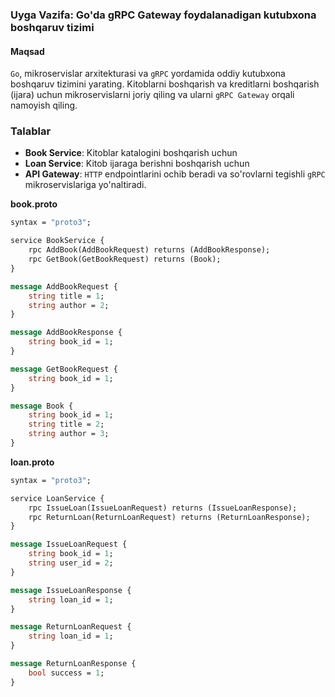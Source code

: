 ### Uyga Vazifa: Go'da gRPC Gateway foydalanadigan kutubxona boshqaruv tizimi

#### Maqsad
`Go`, mikroservislar arxitekturasi va `gRPC` yordamida oddiy kutubxona boshqaruv tizimini yarating. Kitoblarni boshqarish va kreditlarni boshqarish (ijara) uchun mikroservislarni joriy qiling va ularni `gRPC Gateway` orqali namoyish qiling.

### Talablar
- **Book Service**: Kitoblar katalogini boshqarish uchun
- **Loan Service**: Kitob ijaraga berishni boshqarish uchun
- **API Gateway**: `HTTP` endpointlarini ochib beradi va so'rovlarni tegishli `gRPC` mikroservislariga yo'naltiradi.


**book.proto**
```proto
syntax = "proto3";

service BookService {
    rpc AddBook(AddBookRequest) returns (AddBookResponse);
    rpc GetBook(GetBookRequest) returns (Book);
}

message AddBookRequest {
    string title = 1;
    string author = 2;
}

message AddBookResponse {
    string book_id = 1;
}

message GetBookRequest {
    string book_id = 1;
}

message Book {
    string book_id = 1;
    string title = 2;
    string author = 3;
}

```

**loan.proto**
```proto
syntax = "proto3";

service LoanService {
    rpc IssueLoan(IssueLoanRequest) returns (IssueLoanResponse);
    rpc ReturnLoan(ReturnLoanRequest) returns (ReturnLoanResponse);
}

message IssueLoanRequest {
    string book_id = 1;
    string user_id = 2;
}

message IssueLoanResponse {
    string loan_id = 1;
}

message ReturnLoanRequest {
    string loan_id = 1;
}

message ReturnLoanResponse {
    bool success = 1;
}

```



   


